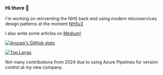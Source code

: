 ### Hi there 👋

I'm working on reinventing the NHS back end using modern microservices design patterns at the moment [NHSv2](https://github.com/stefannovak/NHSv2)

I also write some articles on [Medium!](https://medium.com/@stefannovak96/hosting-a-keycloak-server-and-postgres-database-on-fly-69caf2da8a09)

[![Anurag's GitHub stats](https://github-readme-stats.vercel.app/api?username=stefannovak)](https://github.com/anuraghazra/github-readme-stats)

[![Top Langs](https://github-readme-stats.vercel.app/api/top-langs/?username=stefannovak&layout=donut)](https://github.com/anuraghazra/github-readme-stats)

Not many contributions from 2024 due to using Azure Pipelines for version control at my new company.
<!--
**stefannovak/stefannovak** is a ✨ _special_ ✨ repository because its `README.md` (this file) appears on your GitHub profile.

Here are some ideas to get you started:

- 🔭 I’m currently working on ...
- 🌱 I’m currently learning ...
- 👯 I’m looking to collaborate on ...
- 🤔 I’m looking for help with ...
- 💬 Ask me about ...
- 📫 How to reach me: ...
- 😄 Pronouns: ...
- ⚡ Fun fact: ...
-->
